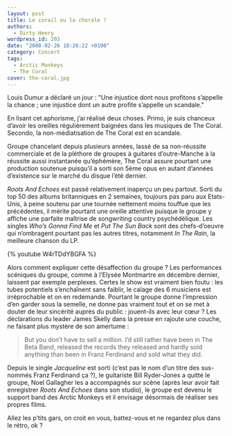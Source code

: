 ```yaml
---
layout: post
title: Le corail ou la chorale ?
authors:
  - Dirty Henry
wordpress_id: 203
date: "2008-02-26 18:26:22 +0100"
category: Concert
tags:
  - Arctic Monkeys
  - The Coral
cover: the-coral.jpg
---
```


Louis Dumur a déclaré un jour : "Une injustice dont nous profitons s’appelle la
chance ; une injustice dont un autre profite s’appelle un scandale."

En lisant cet aphorisme, j’ai réalisé deux choses. Primo, je suis chanceux
d’avoir les oreilles régulièrement baignées dans les musiques de The Coral.
Secondo, la non-médiatisation de The Coral est en scandale.

Groupe chancelant depuis plusieurs années, lassé de sa non-réussite commerciale
et de la pléthore de groupes à guitares d’outre-Manche à la réussite aussi
instantanée qu’éphémère, The Coral assure pourtant une production soutenue
puisqu’il a sorti son 5ème opus en autant d’années d’existence sur le marché du
disque l’été dernier.

_Roots And Echoes_ est passé relativement inaperçu un peu partout. Sorti du top
50 des albums britanniques en 2 semaines, toujours pas paru aux Etats-Unis, à
peine soutenu par une tournée nettement moins touffue que les précédentes, il
mérite pourtant une oreille attentive puisque le groupe y affiche une parfaite
maîtrise de songwriting country psychédélique. Les singles _Who’s Gonna Find Me_
et _Put The Sun Back_ sont des chefs-d’oeuvre qui n’ombragent pourtant pas les
autres titres, notamment _In The Rain_, la meilleure chanson du LP.

{% youtube W4rTDdYBGFA %}

Alors comment expliquer cette désaffection du groupe ? Les performances
scéniques du groupe, comme à l’Elysée Montmartre en décembre dernier, laissent
par exemple perplexes. Certes le show est vraiment bien foutu : les tubes
potentiels s’enchaînent sans faiblir, le calage des 6 musiciens est
irréprochable et on en redemande. Pourtant le groupe donne l’impression d’en
garder sous la semelle, ne donne pas vraiment tout et on se met à douter de leur
sincérité auprès du public : jouent-ils avec leur cœur ? Les déclarations du
leader James Skelly dans la presse en rajoute une couche, ne faisant plus
mystère de son amertume :

> But you don’t have to sell a million. I’d still rather have been in The Beta
> Band, released the records they released and hardly sold anything than been in
> Franz Ferdinand and sold what they did.

Depuis le single _Jacqueline_ est sorti (c’est pas le nom d’un titre des
sus-nommés Franz Ferdinand ça ?), le guitariste Bill Ryder-Jones a quitté le
groupe, Noel Gallagher les a accompagnés sur scène (après leur avoir fait
enregistrer _Roots And Echoes_ dans son studio), le groupe est devenu le support
band des Arctic Monkeys et il envisage désormais de réaliser ses propres films.

Allez les p’tits gars, on croit en vous, battez-vous et ne regardez plus dans le
rétro, ok ?
